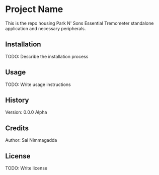 # Project Name

This is the repo housing Park N' Sons Essential Tremometer standalone application and necessary peripherals.

## Installation

TODO: Describe the installation process

## Usage

TODO: Write usage instructions


## History

Version: 0.0.0 Alpha

## Credits

Author: Sai Nimmagadda

## License

TODO: Write license